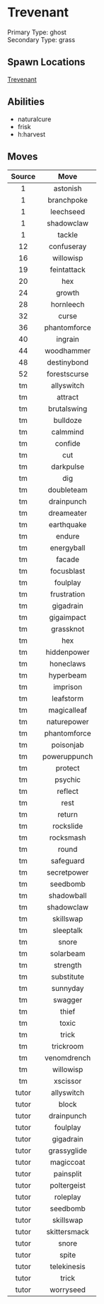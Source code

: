 # Trevenant  
Primary Type: ghost  
Secondary Type: grass  
  
## Spawn Locations  
[Trevenant](/data/spawn_presets/trevenant.md)  
  
## Abilities  
  * naturalcure
  * frisk
  * h:harvest
  
  
## Moves  
  
| Source | Move |  
|:---:|:---:|  
| 1 | astonish |  
| 1 | branchpoke |  
| 1 | leechseed |  
| 1 | shadowclaw |  
| 1 | tackle |  
| 12 | confuseray |  
| 16 | willowisp |  
| 19 | feintattack |  
| 20 | hex |  
| 24 | growth |  
| 28 | hornleech |  
| 32 | curse |  
| 36 | phantomforce |  
| 40 | ingrain |  
| 44 | woodhammer |  
| 48 | destinybond |  
| 52 | forestscurse |  
| tm | allyswitch |  
| tm | attract |  
| tm | brutalswing |  
| tm | bulldoze |  
| tm | calmmind |  
| tm | confide |  
| tm | cut |  
| tm | darkpulse |  
| tm | dig |  
| tm | doubleteam |  
| tm | drainpunch |  
| tm | dreameater |  
| tm | earthquake |  
| tm | endure |  
| tm | energyball |  
| tm | facade |  
| tm | focusblast |  
| tm | foulplay |  
| tm | frustration |  
| tm | gigadrain |  
| tm | gigaimpact |  
| tm | grassknot |  
| tm | hex |  
| tm | hiddenpower |  
| tm | honeclaws |  
| tm | hyperbeam |  
| tm | imprison |  
| tm | leafstorm |  
| tm | magicalleaf |  
| tm | naturepower |  
| tm | phantomforce |  
| tm | poisonjab |  
| tm | poweruppunch |  
| tm | protect |  
| tm | psychic |  
| tm | reflect |  
| tm | rest |  
| tm | return |  
| tm | rockslide |  
| tm | rocksmash |  
| tm | round |  
| tm | safeguard |  
| tm | secretpower |  
| tm | seedbomb |  
| tm | shadowball |  
| tm | shadowclaw |  
| tm | skillswap |  
| tm | sleeptalk |  
| tm | snore |  
| tm | solarbeam |  
| tm | strength |  
| tm | substitute |  
| tm | sunnyday |  
| tm | swagger |  
| tm | thief |  
| tm | toxic |  
| tm | trick |  
| tm | trickroom |  
| tm | venomdrench |  
| tm | willowisp |  
| tm | xscissor |  
| tutor | allyswitch |  
| tutor | block |  
| tutor | drainpunch |  
| tutor | foulplay |  
| tutor | gigadrain |  
| tutor | grassyglide |  
| tutor | magiccoat |  
| tutor | painsplit |  
| tutor | poltergeist |  
| tutor | roleplay |  
| tutor | seedbomb |  
| tutor | skillswap |  
| tutor | skittersmack |  
| tutor | snore |  
| tutor | spite |  
| tutor | telekinesis |  
| tutor | trick |  
| tutor | worryseed |  
  

